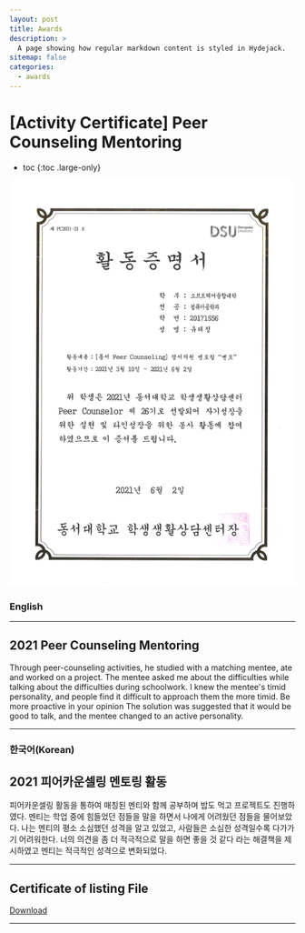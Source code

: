 ```yaml
---
layout: post
title: Awards
description: >
  A page showing how regular markdown content is styled in Hydejack.
sitemap: false
categories:
  - awards
---
```


# [Activity Certificate] Peer Counseling Mentoring

* toc
{:toc .large-only}


![screenshot](/assets/img/blog/example-content-peer.png)

### English
---
## 2021 Peer Counseling Mentoring
 Through peer-counseling activities, he studied with a matching mentee, ate and worked on a project. The mentee asked me about the difficulties while talking about the difficulties during schoolwork. I knew the mentee's timid personality, and people find it difficult to approach them the more timid. Be more proactive in your opinion The solution was suggested that it would be good to talk, and the mentee changed to an active personality.
 
---

### 한국어(Korean)
## 2021 피어카운셀링 멘토링 활동
  
  피어카운셀링 활동을 통하여 매칭된 멘티와 함께 공부하며 밥도 먹고 프로젝트도 진행하였다. 멘티는 학업 중에 힘들었던 점들을 말을 하면서 나에게 어려웠던 점들을 물어보았다. 나는 멘티의 평소 소심했던 성격을 알고 있었고, 사람들은 소심한 성격일수록 다가가기 어려워한다. 너의 의견을 좀 더 적극적으로 말을 하면 좋을 것 같다 라는 해결책을 제시하였고 멘티는 적극적인 성격으로 변화되었다.

---

## Certificate of listing File
[Download](https://bit.ly/3mvahFb)

---